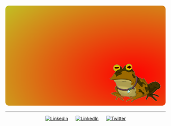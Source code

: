 <!--
**Flegyas/Flegyas** is a ✨ _special_ ✨ repository because its `README.md` (this file) appears on your GitHub profile.

Here are some ideas to get you started:

- 🔭 I’m currently working on ...
- 🌱 I’m currently learning ...
- 👯 I’m looking to collaborate on ...
- 🤔 I’m looking for help with ...
- 💬 Ask me about ...
- 📫 How to reach me: ...
- 😄 Pronouns: ...
- ⚡ Fun fact: ...
-->

<p align="center">
<a href="https://flegyas.github.io/"><img alt="Flegyas' stats" src="assets/badge.svg"></a><br>
</p>

---

<p align="center">
<a href="https://flegyas.github.io/"><img alt="LinkedIn" src="https://img.shields.io/badge/Website-white?logo=google-chrome&style=social" hspace="10"></a>
<a href="https://www.linkedin.com/in/valentino-maiorca/"><img alt="LinkedIn" src="https://img.shields.io/badge/LinkedIn-blue?logo=linkedin&style=social" hspace="10"></a>     
<a href="https://twitter.com/ValeMaiorca"><img alt="Twitter" src="https://img.shields.io/badge/Twitter-white?logo=twitter&style=social" hspace="10"></a>
</p>
